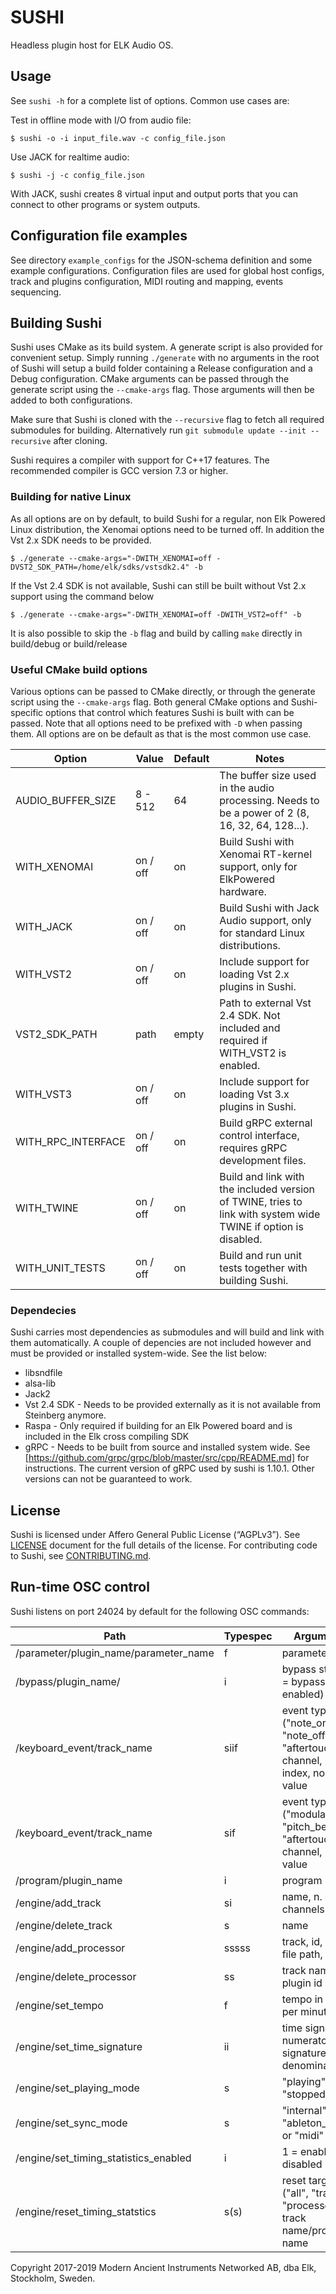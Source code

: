 # SUSHI
Headless plugin host for ELK Audio OS.

## Usage

See `sushi -h` for a complete list of options.
Common use cases are:

Test in offline mode with I/O from audio file:

    $ sushi -o -i input_file.wav -c config_file.json

Use JACK for realtime audio:

    $ sushi -j -c config_file.json

With JACK, sushi creates 8 virtual input and output ports that you can connect to other programs or system outputs.

## Configuration file examples

See directory `example_configs` for the JSON-schema definition and some example configurations.
Configuration files are used for global host configs, track and plugins configuration, MIDI routing and mapping, events sequencing.

## Building Sushi
Sushi uses CMake as its build system. A generate script is also provided for convenient setup. Simply running `./generate` with no arguments in the root of Sushi will setup a build folder containing a Release configuration and a Debug configuration. CMake arguments can be passed through the generate script using the `--cmake-args` flag. Those arguments will then be added to both configurations.

Make sure that Sushi is cloned with the `--recursive` flag to fetch all required submodules for building. Alternatively run `git submodule update --init --recursive` after cloning.

Sushi requires a compiler with support for C++17 features. The recommended compiler is GCC version 7.3 or higher.

### Building for native Linux
As all options are on by default, to build Sushi for a regular, non Elk Powered Linux distribution, the Xenomai options need to be turned off. In addition the Vst 2.x SDK needs to be provided.

    $ ./generate --cmake-args="-DWITH_XENOMAI=off -DVST2_SDK_PATH=/home/elk/sdks/vstsdk2.4" -b

If the Vst 2.4 SDK is not available, Sushi can still be built without Vst 2.x support using the command below

    $ ./generate --cmake-args="-DWITH_XENOMAI=off -DWITH_VST2=off" -b

It is also possible to skip the `-b` flag and build by calling `make` directly in build/debug or build/release

### Useful CMake build options
Various options can be passed to CMake directly, or through the generate script using the `--cmake-args` flag. Both general CMake options and Sushi-specific options that control which features Sushi is built with can be passed. Note that all options need to be prefixed with `-D` when passing them. All options are on be default as that is the most common use case.

Option                          | Value    | Default | Notes
--------------------------------|----------|---------|------------------------------------------------------------------------------------------------------
AUDIO_BUFFER_SIZE               | 8 - 512  | 64      | The buffer size used in the audio processing. Needs to be a power of 2 (8, 16, 32, 64, 128...).
WITH_XENOMAI                    | on / off | on      | Build Sushi with Xenomai RT-kernel support, only for ElkPowered hardware.
WITH_JACK                       | on / off | on      | Build Sushi with Jack Audio support, only for standard Linux distributions.
WITH_VST2                       | on / off | on      | Include support for loading Vst 2.x plugins in Sushi.
VST2_SDK_PATH                   | path     | empty   | Path to external Vst 2.4 SDK. Not included and required if WITH_VST2 is enabled.
WITH_VST3                       | on / off | on      | Include support for loading Vst 3.x plugins in Sushi.
WITH_RPC_INTERFACE              | on / off | on      | Build gRPC external control interface, requires gRPC development files.
WITH_TWINE                      | on / off | on      | Build and link with the included version of TWINE, tries to link with system wide TWINE if option is disabled.
WITH_UNIT_TESTS                 | on / off | on      | Build and run unit tests together with building Sushi.

### Dependecies
Sushi carries most dependencies as submodules and will build and link with them automatically. A couple of depencies are not included however and must be provided or installed system-wide. See the list below:

  * libsndfile
  * alsa-lib
  * Jack2
  * Vst 2.4 SDK - Needs to be provided externally as it is not available from Steinberg anymore.
  * Raspa - Only required if building for an Elk Powered board and is included in the Elk cross compiling SDK
  * gRPC - Needs to be built from source and installed system wide. See [https://github.com/grpc/grpc/blob/master/src/cpp/README.md] for instructions. The current version of gRPC used by sushi is 1.10.1. Other versions can not be guaranteed to work.

## License

Sushi is licensed under Affero General Public License (“AGPLv3”). See [LICENSE](LICENSE.md) document for the full details of the license. For contributing code to Sushi, see [CONTRIBUTING.md](CONTRIBUTING.md).

## Run-time OSC control

Sushi listens on port 24024 by default for the following OSC commands:

Path                                   | Typespec | Arguments
---------------------------------------|----------|--------------------------------------
/parameter/plugin_name/parameter_name  |  f       | parameter value
/bypass/plugin_name/                   |  i       | bypass state (1 = bypassed, 0 = enabled)
/keyboard_event/track_name             |  siif    | event type ("note_on", "note_off", "aftertouch"), channel, note index, norm. value
/keyboard_event/track_name             |  sif     | event type ("modulation", "pitch_bend", "aftertouch"), channel, norm. value
/program/plugin_name                   |  i       | program id
/engine/add_track                      |  si      | name, n. of channels
/engine/delete_track                   |  s       | name
/engine/add_processor                  |  sssss   | track, id, name, file path, type
/engine/delete_processor               |  ss      | track name, plugin id
/engine/set_tempo                      |  f       | tempo in beats per minute
/engine/set_time_signature             |  ii      | time signature numerator, time signature denominator
/engine/set_playing_mode               |  s       | "playing" or "stopped"
/engine/set_sync_mode                  |  s       | "internal", "ableton_link" or "midi"
/engine/set_timing_statistics_enabled  |  i       | 1 = enabled, 0 = disabled
/engine/reset_timing_statstics         |  s(s)    | reset target ("all", "track", "processor"), track name/processor name

Copyright 2017-2019 Modern Ancient Instruments Networked AB, dba Elk, Stockholm, Sweden.
